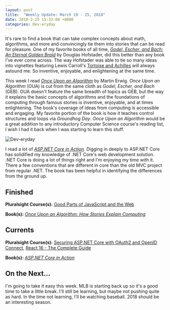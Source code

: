 ```yaml
---
layout: post
title:  "Weekly Update: March 19 - 25, 2018"
date: 2018-3-25 15:33:00 +0000
categories: Dev-eryday
---
```


It's rare to find a book that can take complex concepts about math, algorithms, and more and convincingly tie them into stories that can be read for pleasure. One of my favorite books of all time, *[Godel, Escher, and Bach: An Eternal Golden Braid][geb]* by Douglas Hofstader, did this better than any book I've ever come across. The way Hofstader was able to tie so many ideas into vignettes featuring Lewis Carroll's [Tortoise and Achilles][hare] will always astound me. So inventive, enjoyable, and enlightening at the same time. 

This week I read *[Once Upon an Algorithm][once]* by Martin Erwig. *Once Upon an Algorithm* (OUA) is cut from the same cloth as *Godel, Escher, and Bach* (GEB). OUA doesn't feature the same breadth of topics as GEB, but the way it explains the basic concepts of algorithms and the foundations of computing through famous stories is inventive, enjoyable, and at times enlightening. The book's coverage of ideas from computing is accessible and engaging. My favorite portion of the book is how it teaches control structures and loops via *Groundhog Day*. *Once Upon an Algorithm* would be a great addition to any introductory Computer Science course's reading list, I wish I had it back when I was starting to learn this stuff.

![Dev-eryday](https://farm1.staticflickr.com/791/40120817775_e627d09d60.jpg)

I read a lot of *[ASP.NET Core in Action][act]*. Digging in deeply to ASP.NET Core has solidified my knowledge of .NET Core's web development solution. .NET Core is doing a lot of things right and I'm enjoying my time with it. There a few conventions that are different in core than the old MVC project from regular .NET. The book has been helpful in identifying the differences from the ground up.

Finished
--------

**Pluralsight Course(s):** [Good Parts of JavaScript and the Web][gp]

**Book(s):** *[Once Upon an Algorithm: How Stories Explain Computing][once]*

Currents
--------
**Pluralsight Course(s):**  [Securing ASP.NET Core with OAuth2 and OpenID Connect][secure], [React 16 - The Complete Guide][re]

**Book(s):** *[ASP.NET Core in Action][act]*

On the Next...
--------

I'm going to take it easy this week. MLB is starting back up so it's a good time to take a little break. I'll still be learning, but maybe not pushing quite as hard. In the time not learning, I'll be watching baseball. 2018 should be an interesting season.

[hare]: https://en.wikipedia.org/wiki/What_the_Tortoise_Said_to_Achilles
[geb]: https://www.amazon.com/G%C3%B6del-Escher-Bach-Eternal-Golden/dp/0465026567/
[idd]: https://app.pluralsight.com/library/courses/aspdotnet-core-identity-deep-dive/table-of-contents
[fl]: https://app.pluralsight.com/library/courses/functional-lite-javascript/table-of-contents
[fun]: https://app.pluralsight.com/library/courses/making-functional-csharp/table-of-contents
[rul]: https://www.amazon.com/12-Rules-Life-Antidote-Chaos-ebook/dp/B01FPGY5T0/
[re]: https://www.udemy.com/react-the-complete-guide-incl-redux/
[core]: https://app.pluralsight.com/library/courses/aspdotnetcore-implementing-securing-api/table-of-contents
[secure]: https://app.pluralsight.com/library/courses/asp-dotnet-core-oauth2-openid-connect-securing/table-of-contents
[core2]: https://app.pluralsight.com/library/courses/asp-dot-net-core-oauth/table-of-contents
[nut]: https://www.amazon.com/C-7-0-Nutshell-Definitive-Reference/dp/1491987650
[wu]: https://www.amazon.com/Waking-Up-Spirituality-Without-Religion-ebook/dp/B00GEEB9YC/
[li]: https://stevewedig.com/2014/02/03/software-developers-reading-list/
[ps]: https://www.amazon.com/Perennial-Seller-Making-Marketing-Lasts-ebook/dp/B01N8SL7FH
[gv]: https://www.youtube.com/watch?v=7kVeCqQCxlk
[cgl]: https://developer.mozilla.org/en-US/docs/Web/CSS/CSS_Grid_Layout
[pbp]: https://app.pluralsight.com/library/courses/play-by-play-packaging-deploying-real-world-asp-dont-net-core-app/table-of-contents
[ca]: https://app.pluralsight.com/library/courses/clean-architecture-patterns-practices-principles/table-of-contents
[ap]: https://www.amazon.com/Apprenticeship-Patterns-Guidance-Aspiring-Craftsman/dp/0596518382/
[ql]: https://quizlet.com/
[efc]: https://app.pluralsight.com/library/courses/entity-framework-core-2-getting-started/table-of-contents
[lc]: https://www.amazon.com/Working-Effectively-Legacy-Michael-Feathers/dp/0131177052/
[mlms]: https://app.pluralsight.com/library/courses/microsoft-cognitive-services-machine-learning/table-of-contents
[di]: https://www.manning.com/books/dependency-injection-in-dot-net
[grid]: https://app.pluralsight.com/library/courses/building-layouts-css-grid/table-of-contents
[sb]: https://www.sketchbook.com/
[ro]: https://app.pluralsight.com/library/courses/client-side-react-router-4/table-of-contents
[gp]: https://app.pluralsight.com/library/courses/good-parts-javascript-web/discussion
[act]: https://www.manning.com/books/asp-dot-net-core-in-action
[msdn]: https://docs.microsoft.com/en-us/aspnet/core/
[coredi]: https://docs.microsoft.com/en-us/aspnet/core/fundamentals/dependency-injection#using-framework-provided-services
[once]: https://www.amazon.com/Once-Upon-Algorithm-Stories-Computing/dp/0262036630